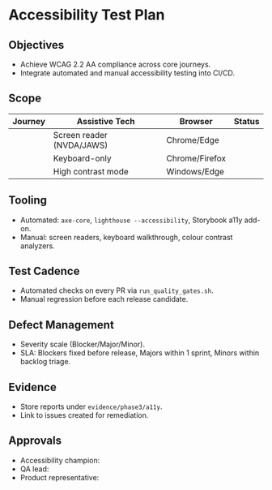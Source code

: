 # Accessibility Test Plan

## Objectives
- Achieve WCAG 2.2 AA compliance across core journeys.
- Integrate automated and manual accessibility testing into CI/CD.

## Scope
| Journey | Assistive Tech | Browser | Status |
| --- | --- | --- | --- |
| | Screen reader (NVDA/JAWS) | Chrome/Edge | |
| | Keyboard-only | Chrome/Firefox | |
| | High contrast mode | Windows/Edge | |

## Tooling
- Automated: `axe-core`, `lighthouse --accessibility`, Storybook a11y add-on.
- Manual: screen readers, keyboard walkthrough, colour contrast analyzers.

## Test Cadence
- Automated checks on every PR via `run_quality_gates.sh`.
- Manual regression before each release candidate.

## Defect Management
- Severity scale (Blocker/Major/Minor).
- SLA: Blockers fixed before release, Majors within 1 sprint, Minors within backlog triage.

## Evidence
- Store reports under `evidence/phase3/a11y`.
- Link to issues created for remediation.

## Approvals
- Accessibility champion:
- QA lead:
- Product representative:
